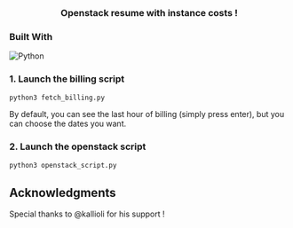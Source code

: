 <br />
<div align="center">
  <h3 align="center">Openstack resume with instance costs !</h3>
</div>

### Built With

![Python](https://img.shields.io/badge/python-3670A0?style=for-the-badge&logo=python&logoColor=ffdd54)

<!-- GETTING STARTED -->

### 1. Launch the billing script

  ```sh
python3 fetch_billing.py
  ```
By default, you can see the last hour of billing (simply press enter), but you can choose the dates you want.

### 2. Launch the openstack script

  ```sh
python3 openstack_script.py
  ```
<!-- ACKNOWLEDGMENTS -->
## Acknowledgments

Special thanks to @kallioli for his support ! 
